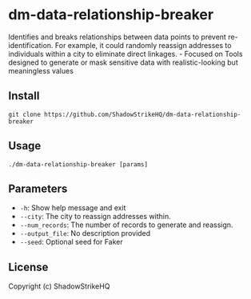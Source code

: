 # dm-data-relationship-breaker
Identifies and breaks relationships between data points to prevent re-identification. For example, it could randomly reassign addresses to individuals within a city to eliminate direct linkages. - Focused on Tools designed to generate or mask sensitive data with realistic-looking but meaningless values

## Install
`git clone https://github.com/ShadowStrikeHQ/dm-data-relationship-breaker`

## Usage
`./dm-data-relationship-breaker [params]`

## Parameters
- `-h`: Show help message and exit
- `--city`: The city to reassign addresses within.
- `--num_records`: The number of records to generate and reassign.
- `--output_file`: No description provided
- `--seed`: Optional seed for Faker

## License
Copyright (c) ShadowStrikeHQ
